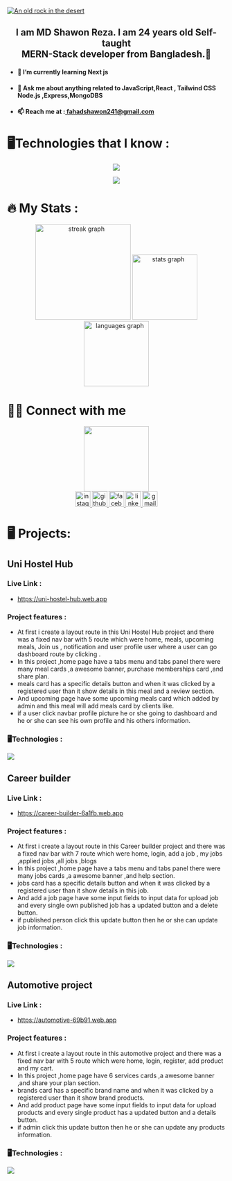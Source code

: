 




[![An old rock in the desert](https://i.ibb.co/jWBTd6g/Purple-Abstract-Graphic-Design-Linked-In-Article-Cover-Image.png "Shiprock, New Mexico by Beau Rogers")](https://www.flickr.com/photos/beaurogers/31833779864/in/photolist-Qv3rFw-34mt9F-a9Cmfy-5Ha3Zi-9msKdv-o3hgjr-hWpUte-4WMsJ1-KUQ8N-deshUb-vssBD-6CQci6-8AFCiD-zsJWT-nNfsgB-dPDwZJ-bn9JGn-5HtSXY-6CUhAL-a4UTXB-ugPum-KUPSo-fBLNm-6CUmpy-4WMsc9-8a7D3T-83KJev-6CQ2bK-nNusHJ-a78rQH-nw3NvT-7aq2qf-8wwBso-3nNceh-ugSKP-4mh4kh-bbeeqH-a7biME-q3PtTf-brFpgb-cg38zw-bXMZc-nJPELD-f58Lmo-bXMYG-bz8AAi-bxNtNT-bXMYi-bXMY6-bXMYv)



<div >
<h2 align="center">I am MD Shawon Reza. I am 24 years old Self-taught <br> MERN-Stack developer from Bangladesh.🚀</h2>
<ul>
<li> <h4>🌱 I’m currently learning Next js</h4> </li>
<li> <h4> 💬 Ask me about anything related to JavaScript,React , Tailwind CSS Node.js ,Express,MongoDBS</h4></li>
<li>  <h4>📫 Reach me at :<a href="https://mail.google.com/mail/u/0/#inbox" target="blank">
 fahadshawon241@gmail.com
</a> </h4></li>
</ul>
</div>


 # 🖥️Technologies that I know :
<!-- <h1>🖥️Technologies that I know :</h1> -->
<p align="center">
  <a href="https://skillicons.dev">
    <img src="https://skillicons.dev/icons?i=react,js,html,css,tailwind,materialui&perline=6" />
  </a>
</p>
<p align="center" >
  <a href="https://skillicons.dev">
    <img src="https://skillicons.dev/icons?i=nodejs,mongodb,firebase,github,figma&perline=6" />
  </a>
</p>


# 🔥   My Stats :
<!-- <h1 align="left">🔥   My Stats :</h1> -->

<div align="center">
  <img src="https://streak-stats.demolab.com?user=mdshawonreza&locale=en&mode=daily&theme=dark&hide_border=false&border_radius=5&order=3" height="220" alt="streak graph"  />

  <img src="https://github-readme-stats.vercel.app/api?username=mdshawonreza&hide_title=false&hide_rank=false&show_icons=true&include_all_commits=true&count_private=true&disable_animations=false&theme=dracula&locale=en&hide_border=false" height="150" alt="stats graph"  />
  <img src="https://github-readme-stats.vercel.app/api/top-langs?username=mdshawonreza&locale=en&hide_title=false&layout=compact&card_width=320&langs_count=5&theme=dracula&hide_border=false" height="150" alt="languages graph"  />
</div>

# 💁‍♂️ Connect with me
<!-- <h1>💁‍♂️ Connect with me </h1> -->

<div align="center">
  <img height="150" src="https://camo.githubusercontent.com/62da68eb62b1e5f175f7d1f0191dd89a653d7908feb22d37d4a0ab07365d6791/68747470733a2f2f6d656469612e67697068792e636f6d2f6d656469612f4d3967624264396e6244724f5475314d71782f67697068792e676966"  />
</div>

<div align="center">
<a href="https://instagram.com/shawon.fahad" target="blank">
<img src="https://img.shields.io/static/v1?message=Instagram&logo=instagram&label=&color=E4405F&logoColor=white&labelColor=&style=for-the-badge" height="35" alt="instagram logo"  />
</a>
<a href="https://github.com/mdshawonreza" target="blank">
<img src="https://img.shields.io/static/v1?message=Github&logo=github&label=&color=gray&logoColor=white&labelColor=&style=for-the-badge" height="35" alt="github logo"  />
</a>
<a href="https://www.facebook.com/md.shawonrj?mibextid=ZbWKwL" target="blank">
<img src="https://img.shields.io/static/v1?message=Facebook&logo=facebook&label=&color=blue&logoColor=white&labelColor=&style=for-the-badge" height="35" alt="facebook logo"  />
</a>

<a href="https://linkedin.com/in/md-shawon-reza-6840b8224" target="blank">
 <img src="https://img.shields.io/static/v1?message=LinkedIn&logo=linkedin&label=&color=0077B5&logoColor=white&labelColor=&style=for-the-badge" height="35" alt="linkedin logo"  />
</a>
<a href="https://mail.google.com/mail/u/0/#inbox" target="blank">
  <img src="https://img.shields.io/static/v1?message=Gmail&logo=gmail&label=&color=D14836&logoColor=white&labelColor=&style=for-the-badge" height="35" alt="gmail logo"/>
</a>
</div>

# 🖥️ Projects:


## Uni Hostel Hub 

### Live Link :
- https://uni-hostel-hub.web.app

### Project features  :
- At first i create a layout route in this Uni Hostel Hub project and there was a fixed nav bar with 5 route which were home, meals, upcoming meals, Join us , notification and user profile user where a user can go dashboard route by clicking .
- In this project ,home page have a tabs menu and tabs panel there were many meal cards ,a awesome banner, purchase memberships card ,and share plan.
- meals card has a specific details button and when it was clicked by a registered user than it show details in this meal and a review section.
- And upcoming page have some upcoming meals card which added by admin and this meal will add meals card by clients like.
- if a user click navbar profile picture he or she going to dashboard and he or she can see his own profile and his others information.
 ### 🖥️Technologies  :
<!-- <h1>🖥️Technologies that I know :</h1> -->
<p >
  <a href="https://skillicons.dev">
    <img src="https://skillicons.dev/icons?i=react,js,html,css,tailwind,nodejs,mongodb,firebase,materialui&perline=9" />
  </a>
</p>




## Career builder

### Live Link :
- https://career-builder-6a1fb.web.app

### Project features :
- At first i create a layout route in this Career builder project and there was a fixed nav bar with 7 route which were home, login, add a job , my jobs ,applied jobs ,all jobs ,blogs
- In this project ,home page have a tabs menu and tabs panel there were many jobs cards ,a awesome banner ,and help section.
- jobs card has a specific details button and when it was clicked by a registered user than it show details in this job.
- And add a job page have some input fields to input data for upload job and every single own published job has a updated button and a delete button.
- if published person click this update button then he or she can update job information.

 ### 🖥️Technologies  :
<!-- <h1>🖥️Technologies that I know :</h1> -->
<p >
  <a href="https://skillicons.dev">
    <img src="https://skillicons.dev/icons?i=react,js,html,css,tailwind,nodejs,mongodb,firebase,materialui&perline=9" />
  </a>
</p>






## Automotive project

### Live Link :
- https://automotive-69b91.web.app
### Project features :
- At first i create a layout route in this automotive project and there was a fixed nav bar with 5 route which were home, login, register, add product and my cart.
- In this project ,home page have 6 services cards ,a awesome banner ,and share your plan section.
- brands card has a specific brand name and when it was clicked by a registered user than it show brand products.
- And add product page have some input fields to input data for upload products and every single product has a updated button and a details button.
- if admin click this update button then he or she can update any products information.

 ### 🖥️Technologies  :
<!-- <h1>🖥️Technologies that I know :</h1> -->
<p >
  <a href="https://skillicons.dev">
    <img src="https://skillicons.dev/icons?i=react,js,html,css,tailwind,nodejs,mongodb,firebase,materialui&perline=9" />
  </a>
</p>




